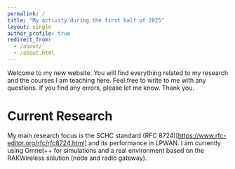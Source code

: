 ```yaml
---
permalink: /
title: "My activity during the first half of 2025"
layout: single
author_profile: true
redirect_from: 
  - /about/
  - /about.html
---
```


Welcome to my new website. You will find everything related to my research and the courses I am teaching here. Feel free to write to me with any questions. If you find any errors, please let me know. Thank you.

Current Research
======
My main research focus is the SCHC standard (RFC 8724)[https://www.rfc-editor.org/rfc/rfc8724.html] and its performance in LPWAN. I am currently using Omnet++ for simulations and a real environment based on the RAKWireless solution (node and radio gateway). 